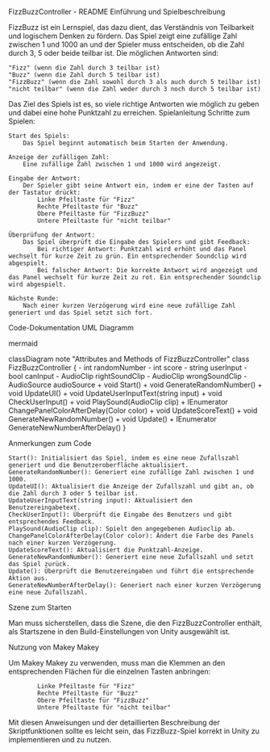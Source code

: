 FizzBuzzController - README
Einführung und Spielbeschreibung

FizzBuzz ist ein Lernspiel, das dazu dient, das Verständnis von Teilbarkeit und logischem Denken zu fördern. Das Spiel zeigt eine zufällige Zahl zwischen 1 und 1000 an und der Spieler muss entscheiden, ob die Zahl durch 3, 5 oder beide teilbar ist. Die möglichen Antworten sind:

    "Fizz" (wenn die Zahl durch 3 teilbar ist)
    "Buzz" (wenn die Zahl durch 5 teilbar ist)
    "FizzBuzz" (wenn die Zahl sowohl durch 3 als auch durch 5 teilbar ist)
    "nicht teilbar" (wenn die Zahl weder durch 3 noch durch 5 teilbar ist)

Das Ziel des Spiels ist es, so viele richtige Antworten wie möglich zu geben und dabei eine hohe Punktzahl zu erreichen.
Spielanleitung
Schritte zum Spielen:

    Start des Spiels:
        Das Spiel beginnt automatisch beim Starten der Anwendung.

    Anzeige der zufälligen Zahl:
        Eine zufällige Zahl zwischen 1 und 1000 wird angezeigt.

    Eingabe der Antwort:
        Der Spieler gibt seine Antwort ein, indem er eine der Tasten auf der Tastatur drückt:
            Linke Pfeiltaste für "Fizz"
            Rechte Pfeiltaste für "Buzz"
            Obere Pfeiltaste für "FizzBuzz"
            Untere Pfeiltaste für "nicht teilbar"

    Überprüfung der Antwort:
        Das Spiel überprüft die Eingabe des Spielers und gibt Feedback:
            Bei richtiger Antwort: Punktzahl wird erhöht und das Panel wechselt für kurze Zeit zu grün. Ein entsprechender Soundclip wird abgespielt.
            Bei falscher Antwort: Die korrekte Antwort wird angezeigt und das Panel wechselt für kurze Zeit zu rot. Ein entsprechender Soundclip wird abgespielt.

    Nächste Runde:
        Nach einer kurzen Verzögerung wird eine neue zufällige Zahl generiert und das Spiel setzt sich fort.

Code-Dokumentation
UML Diagramm

mermaid

classDiagram
    note "Attributes and Methods of FizzBuzzController"
    class FizzBuzzController {
        - int randomNumber
        - int score
        - string userInput
        - bool canInput
        - AudioClip rightSoundClip
        - AudioClip wrongSoundClip
        - AudioSource audioSource
        + void Start()
        + void GenerateRandomNumber()
        + void UpdateUI()
        + void UpdateUserInputText(string input)
        + void CheckUserInput()
        + void PlaySound(AudioClip clip)
        + IEnumerator ChangePanelColorAfterDelay(Color color)
        + void UpdateScoreText()
        + void GenerateNewRandomNumber()
        + void Update()
        + IEnumerator GenerateNewNumberAfterDelay()
    }

Anmerkungen zum Code

    Start(): Initialisiert das Spiel, indem es eine neue Zufallszahl generiert und die Benutzeroberfläche aktualisiert.
    GenerateRandomNumber(): Generiert eine zufällige Zahl zwischen 1 und 1000.
    UpdateUI(): Aktualisiert die Anzeige der Zufallszahl und gibt an, ob die Zahl durch 3 oder 5 teilbar ist.
    UpdateUserInputText(string input): Aktualisiert den Benutzereingabetext.
    CheckUserInput(): Überprüft die Eingabe des Benutzers und gibt entsprechendes Feedback.
    PlaySound(AudioClip clip): Spielt den angegebenen Audioclip ab.
    ChangePanelColorAfterDelay(Color color): Ändert die Farbe des Panels nach einer kurzen Verzögerung.
    UpdateScoreText(): Aktualisiert die Punktzahl-Anzeige.
    GenerateNewRandomNumber(): Generiert eine neue Zufallszahl und setzt das Spiel zurück.
    Update(): Überprüft die Benutzereingaben und führt die entsprechende Aktion aus.
    GenerateNewNumberAfterDelay(): Generiert nach einer kurzen Verzögerung eine neue Zufallszahl.

Szene zum Starten

Man muss sicherstellen, dass die Szene, die den FizzBuzzController enthält, als Startszene in den Build-Einstellungen von Unity ausgewählt ist.


Nutzung von Makey Makey

Um Makey Makey zu verwenden, muss man die Klemmen an den entsprechenden Flächen für die einzelnen Tasten anbringen:

            Linke Pfeiltaste für "Fizz"
            Rechte Pfeiltaste für "Buzz"
            Obere Pfeiltaste für "FizzBuzz"
            Untere Pfeiltaste für "nicht teilbar"

Mit diesen Anweisungen und der detaillierten Beschreibung der Skriptfunktionen sollte es leicht sein, das FizzBuzz-Spiel korrekt in Unity zu implementieren und zu nutzen.

